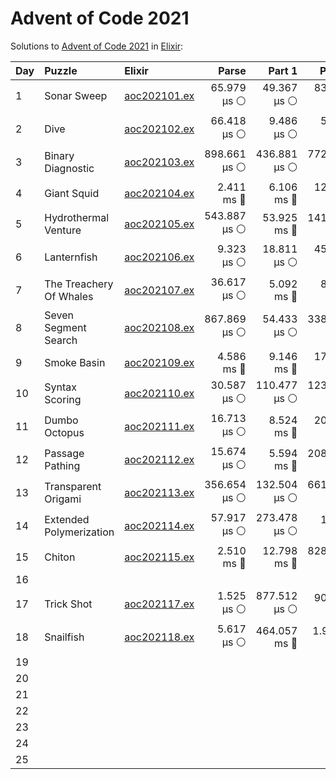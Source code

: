 # Advent of Code 2021

Solutions to [Advent of Code 2021](https://adventofcode.com/2021/) in [Elixir](https://elixir-lang.org/):

| Day  | Puzzle                  | Elixir                                                  |        Parse |       Part 1 |       Part 2 |
| :--- | :---------------------- | :------------------------------------------------------ | -----------: | -----------: | -----------: |
| 1    | Sonar Sweep             | [aoc202101.ex](01_sonar_sweep/aoc202101.ex)             |  65.979 µs ⚪️ |  49.367 µs ⚪️ |  83.906 µs ⚪️ |
| 2    | Dive                    | [aoc202102.ex](02_dive/aoc202102.ex)                    |  66.418 µs ⚪️ |   9.486 µs ⚪️ |   5.850 µs ⚪️ |
| 3    | Binary Diagnostic       | [aoc202103.ex](03_binary_diagnostic/aoc202103.ex)       | 898.661 µs ⚪️ | 436.881 µs ⚪️ | 772.135 µs ⚪️ |
| 4    | Giant Squid             | [aoc202104.ex](04_giant_squid/aoc202104.ex)             |   2.411 ms 🔵 |   6.106 ms 🔵 |  12.111 ms 🔵 |
| 5    | Hydrothermal Venture    | [aoc202105.ex](05_hydrothermal_venture/aoc202105.ex)    | 543.887 µs ⚪️ |  53.925 ms 🔵 | 141.063 ms 🔵 |
| 6    | Lanternfish             | [aoc202106.ex](06_lanternfish/aoc202106.ex)             |   9.323 µs ⚪️ |  18.811 µs ⚪️ |  45.961 µs ⚪️ |
| 7    | The Treachery Of Whales | [aoc202107.ex](07_the_treachery_of_whales/aoc202107.ex) |  36.617 µs ⚪️ |   5.092 ms 🔵 |   8.203 ms 🔵 |
| 8    | Seven Segment Search    | [aoc202108.ex](08_seven_segment_search/aoc202108.ex)    | 867.869 µs ⚪️ |  54.433 µs ⚪️ | 338.370 µs ⚪️ |
| 9    | Smoke Basin             | [aoc202109.ex](09_smoke_basin/aoc202109.ex)             |   4.586 ms 🔵 |   9.146 ms 🔵 |  17.931 ms 🔵 |
| 10   | Syntax Scoring          | [aoc202110.ex](10_syntax_scoring/aoc202110.ex)          |  30.587 µs ⚪️ | 110.477 µs ⚪️ | 123.227 µs ⚪️ |
| 11   | Dumbo Octopus           | [aoc202111.ex](11_dumbo_octopus/aoc202111.ex)           |  16.713 µs ⚪️ |   8.524 ms 🔵 |  20.068 ms 🔵 |
| 12   | Passage Pathing         | [aoc202112.ex](12_passage_pathing/aoc202112.ex)         |  15.674 µs ⚪️ |   5.594 ms 🔵 | 208.766 ms 🔵 |
| 13   | Transparent Origami     | [aoc202113.ex](13_transparent_origami/aoc202113.ex)     | 356.654 µs ⚪️ | 132.504 µs ⚪️ | 661.495 µs ⚪️ |
| 14   | Extended Polymerization | [aoc202114.ex](14_extended_polymerization/aoc202114.ex) |  57.917 µs ⚪️ | 273.478 µs ⚪️ |   1.347 ms 🔵 |
| 15   | Chiton                  | [aoc202115.ex](15_chiton/aoc202115.ex)                  |   2.510 ms 🔵 |  12.798 ms 🔵 | 828.710 ms 🔵 |
| 16   |                         |                                                         |              |              |              |
| 17   | Trick Shot              | [aoc202117.ex](17_trick_shot/aoc202117.ex)              |   1.525 µs ⚪️ | 877.512 µs ⚪️ |  90.083 ms 🔵 |
| 18   | Snailfish               | [aoc202118.ex](18_snailfish/aoc202118.ex)               |   5.617 µs ⚪️ | 464.057 ms 🔵 |    1.987 s 🔴 |
| 19   |                         |                                                         |              |              |              |
| 20   |                         |                                                         |              |              |              |
| 21   |                         |                                                         |              |              |              |
| 22   |                         |                                                         |              |              |              |
| 23   |                         |                                                         |              |              |              |
| 24   |                         |                                                         |              |              |              |
| 25   |                         |                                                         |              |              |              |
